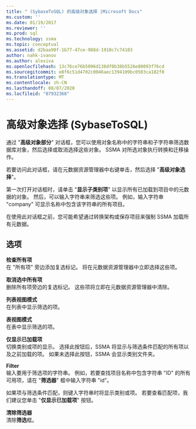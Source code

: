 ```yaml
---
title: " (SybaseToSQL) 的高级对象选择 |Microsoft Docs"
ms.custom: ''
ms.date: 01/19/2017
ms.reviewer: ''
ms.prod: sql
ms.technology: ssma
ms.topic: conceptual
ms.assetid: d2baa90f-1b77-47ce-988d-1910c7c74103
author: nahk-ivanov
ms.author: alexiva
ms.openlocfilehash: 13c76ce76b5096d136df0b38b5526e80093f76cd
ms.sourcegitcommit: e8f6c51d4702c0046aec1394109bc0503ca182f0
ms.translationtype: MT
ms.contentlocale: zh-CN
ms.lasthandoff: 08/07/2020
ms.locfileid: "87932368"
---
```

# <a name="advanced-object-selection-sybasetosql"></a>高级对象选择 (SybaseToSQL)
通过 "**高级对象部分**" 对话框，您可以使用对象名称中的字符串和子字符串筛选数据库对象，然后选择或取消选择这些对象。 SSMA 对所选对象执行转换和迁移操作。  
  
若要访问此对话框，请在元数据资源管理器中右键单击，然后选择 "**高级对象选择**"。  
  
第一次打开对话框时，请单击 "**显示子类别项**" 以显示所有已加载到项目中的元数据的对象。 然后，可以输入字符串来筛选这些项。 例如，输入字符串 "company" 可显示名称中包含该字符串的所有项目。  
  
在使用此对话框之前，您可能希望通过转换架构或保存项目来强制 SSMA 加载所有元数据。  
  
## <a name="options"></a>选项  
**检查所有项**  
在 "所有项" 旁边添加复选标记。 将在元数据资源管理器中立即选择这些项。  
  
**取消选中所有项**  
删除所有项旁边的复选标记。 这些项将立即在元数据资源管理器中清除。  
  
**列表视图模式**  
在列表中显示筛选的项。  
  
**表视图模式**  
在表中显示筛选的项。  
  
**仅显示已加载项**  
切换类别或项的显示。 选择此按钮后，SSMA 将显示与筛选条件匹配的所有项以及之前加载的项。 如果未选择此按钮，SSMA 会显示类别文件夹。  
  
**Filter**  
输入要用于筛选项的字符串。 例如，若要查找项目名称中包含字符串 "ID" 的所有可用项，请在 "**筛选器**" 框中输入字符串 "id"。  
  
如果项与筛选条件匹配，则键入字符串时将显示类别或项。 若要查看匹配项，我们建议您单击 "**仅显示已加载项**" 按钮。  
  
**清除筛选器**  
清除**筛选**框。  
  
